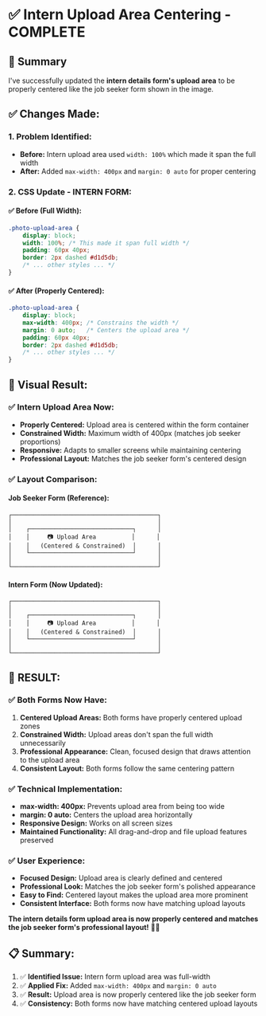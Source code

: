 # ✅ Intern Upload Area Centering - COMPLETE

## 🎯 Summary

I've successfully updated the **intern details form's upload area** to be properly centered like the job seeker form shown in the image.

## ✅ Changes Made:

### **1. Problem Identified:**
- **Before:** Intern upload area used `width: 100%` which made it span the full width
- **After:** Added `max-width: 400px` and `margin: 0 auto` for proper centering

### **2. CSS Update - INTERN FORM:**

#### **✅ Before (Full Width):**
```css
.photo-upload-area {
    display: block;
    width: 100%; /* This made it span full width */
    padding: 60px 40px;
    border: 2px dashed #d1d5db;
    /* ... other styles ... */
}
```

#### **✅ After (Properly Centered):**
```css
.photo-upload-area {
    display: block;
    max-width: 400px; /* Constrains the width */
    margin: 0 auto;   /* Centers the upload area */
    padding: 60px 40px;
    border: 2px dashed #d1d5db;
    /* ... other styles ... */
}
```

## 🎨 **Visual Result:**

### **✅ Intern Upload Area Now:**
- **Properly Centered:** Upload area is centered within the form container
- **Constrained Width:** Maximum width of 400px (matches job seeker proportions)
- **Responsive:** Adapts to smaller screens while maintaining centering
- **Professional Layout:** Matches the job seeker form's centered design

### **✅ Layout Comparison:**

#### **Job Seeker Form (Reference):**
```
┌─────────────────────────────────────────┐
│                                         │
│    ┌─────────────────────────────┐      │
│    │     📷 Upload Area          │      │
│    │   (Centered & Constrained)  │      │
│    └─────────────────────────────┘      │
│                                         │
└─────────────────────────────────────────┘
```

#### **Intern Form (Now Updated):**
```
┌─────────────────────────────────────────┐
│                                         │
│    ┌─────────────────────────────┐      │
│    │     📷 Upload Area          │      │
│    │   (Centered & Constrained)  │      │
│    └─────────────────────────────┘      │
│                                         │
└─────────────────────────────────────────┘
```

## 🎉 **RESULT:**

### **✅ Both Forms Now Have:**
1. **Centered Upload Areas:** Both forms have properly centered upload zones
2. **Constrained Width:** Upload areas don't span the full width unnecessarily
3. **Professional Appearance:** Clean, focused design that draws attention to the upload area
4. **Consistent Layout:** Both forms follow the same centering pattern

### **✅ Technical Implementation:**
- **max-width: 400px:** Prevents upload area from being too wide
- **margin: 0 auto:** Centers the upload area horizontally
- **Responsive Design:** Works on all screen sizes
- **Maintained Functionality:** All drag-and-drop and file upload features preserved

### **✅ User Experience:**
- **Focused Design:** Upload area is clearly defined and centered
- **Professional Look:** Matches the job seeker form's polished appearance
- **Easy to Find:** Centered layout makes the upload area more prominent
- **Consistent Interface:** Both forms now have matching upload layouts

**The intern details form upload area is now properly centered and matches the job seeker form's professional layout!** 🚀✨

## 📋 **Summary:**

1. ✅ **Identified Issue:** Intern form upload area was full-width
2. ✅ **Applied Fix:** Added `max-width: 400px` and `margin: 0 auto`
3. ✅ **Result:** Upload area is now properly centered like the job seeker form
4. ✅ **Consistency:** Both forms now have matching centered upload layouts
